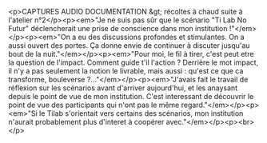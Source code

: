 &lt;p&gt;CAPTURES AUDIO DOCUMENTATION &amp;gt; récoltes à chaud suite à l&#x27;atelier n°2&lt;&#x2F;p&gt;&lt;p&gt;&lt;em&gt;&quot;Je ne suis pas sûr que le scénario &quot;Ti Lab No Futur&quot; déclencherait une prise de conscience dans mon institution !&quot;&lt;&#x2F;em&gt;&lt;&#x2F;p&gt;&lt;p&gt;&lt;em&gt;&quot;On a eu des discussions profondes et stimulantes. On a aussi ouvert des portes. Ça donne envie de continuer à discuter jusqu&#x27;au bout de la nuit.&quot;&lt;&#x2F;em&gt;&lt;&#x2F;p&gt;&lt;p&gt;&lt;em&gt;&quot;Pour moi, le fil à tirer, c&#x27;est peut etre la question de l&#x27;impact. Comment guide t&#x27;il l&#x27;action ? Derrière le mot impact, il n&#x27;y a pas seulement la notion le livrable, mais aussi : qu&#x27;est ce que ca transforme, bouleverse ?...&quot;&lt;&#x2F;em&gt;&lt;&#x2F;p&gt;&lt;p&gt;&lt;em&gt;&quot;J&#x27;avais fait le travail de réflexion sur les scénarios avant d&#x27;arriver aujourd&#x27;hui, et les anaysant depuis le point de vue de mon institution. C&#x27;est interessant de découvrir le point de vue des participants qui n&#x27;ont pas le même regard.&quot;&lt;&#x2F;em&gt;&lt;&#x2F;p&gt;&lt;p&gt;&lt;em&gt;&quot;Si le Tilab s&#x27;orientait vers certains des scénarios, mon institution n&#x27;aurait probablement plus d&#x27;interet à coopérer avec.&quot;&lt;&#x2F;em&gt;&lt;&#x2F;p&gt;&lt;p&gt;&lt;br&gt;&lt;&#x2F;p&gt;